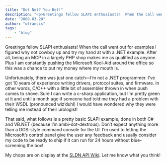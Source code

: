 ```yaml
---
title: "Dot Net? You Bet!"
description: "<p>Greetings fellow SLAPI enthusiasts!  When the call went out for examples I figured why not cowboy up and try my hand "
date: "2008-03-20"
author: "wfrancis"
tags:
    - "blog"
---
```


<p>Greetings fellow SLAPI enthusiasts!  When the call went out for examples I figured why not cowboy up and try my hand at with a .NET example.  After all, being an MCP in a largely PHP shop makes me as qualified as anyone.  Plus I am constantly pushing the Microsoft Kool-Aid around the office so this was a chance to put my money where my mouth is.</p>
<p>Unfortunately, there was just one catch—I’m not a .NET programmer.  I’ve got 10 years of experience writing drivers, protocol suites, and firmware.  In other words,   C/C++ with a little bit of assembler thrown in when push comes to shove.  Sure I can write a c-sharp application, but I’m pretty green at it and until a month ago if someone had told me they had a problem with their WSDL (pronounced wiz’duhl) I would have wondered why they were telling me instead of their urologist!</p>
<p>That said, what follows is a pretty basic SLAPI example, done in both C# and VB.NET (because I’m ambi-dot-dextrous).   Don’t expect anything more than a DOS-style command console for the UI.  I’m used to letting the Microsoft’s control panel give the user any feedback and usually consider my code to be ready to ship if it can run for 24 hours without blue-screening the box!</p>
<p>My chops are on display at the <a href="http://sldn.softlayer.com/wiki/index.php/Implementing_SOAP_in_.NET">SLDN API Wiki</a>. Let me know what you think!</p>

